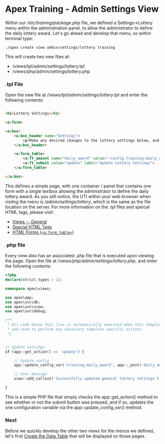 
# Apex Training - Admin Settings View

Within our */etc/training/package.php* file, we defined a Settings->Lottery menu within the administration panel, 
to allow the administrator to define the daily lottery award.  Let's go ahead and develop that menu, so within terminal type:

`./apex create view admin/settings/lottery training`

This will create two new files at:

* /views/tpl/admin/settings/lottery.tpl
* /views/php/admin/settings/lottery.php


### .tpl File

Open the new file at */views/tpl/admin/settings/lottery.tpl* and enter the following contents:

~~~html

<h1>Lottery Settings</h1>

<a:form>

<a:box>
    <a:box_header name="Settings">
        <p>Make any desired changes to the lottery settings below, and submit the form to save the changes.</p>
    </a:box_header>

    <a:form_table>
        <a:ft_amount name="daily_award" value="~config.training:daily_award~">
        <a:ft_submit value="update" label="Update Lottery Settings">
    </a:form_table>

</a:box>
~~~

This defines a simple page, with one container / panel that contains one form with a single textbox allowing the 
administrator to define the daily lottery award.  As you still notice, the UTI within your web browser when visitng the menu is */admin/settings/lottery*, which 
is the same as the file location on the server.  For more information on the .tpl files and speical HTML tags, please visit:

* [Views -- General](../views.md)
* [Special HTML Tags](views_tags.md)
* [HTML Forms (`<a:form_table>`)](views_forms.md)


### .php file

Every view also has an associated .php file that is executed upon viewing the page.  Open the file at */views/php/admin/settings/lottery.php*, and 
enter the following contents:

~~~php
<?php
declare(strict_types = 1);

namespace apex\views;

use apex\app;
use apex\svc\db;
use apex\svc\view;
use apex\svc\debug;

/**
 * All code below this line is automatically executed when this template is viewed, 
 * and used to perform any necessary template specific actions.
 */


// Update settings
if (app::get_action() == 'update') { 

    // Update config
    app::update_config_var('training:daily_award', app::_post('daily_award'));

    // User message
    view::add_callout('Successfully updated general lottery settings');

}

~~~

This is a simple PHP file that simply checks the app::get_action() method to see whether or not the 
submit button was pressed, and if so, updates the one configuration variable via the app::update_config_var() method.


### Next

Before we quickly develop the other two views for the menus we defined, let's first [Create the Data Table](data_table.md) that will be displayed on those pages.




